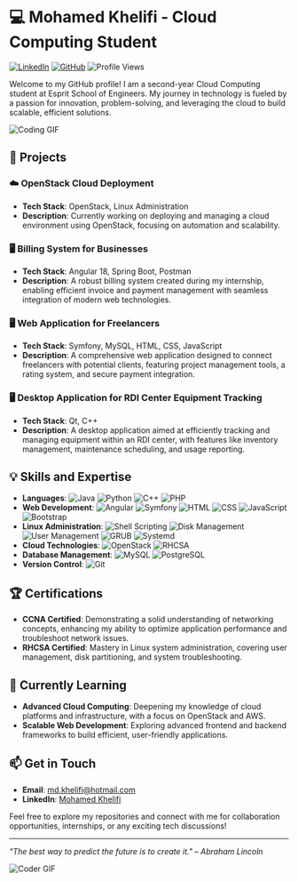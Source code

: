 # 💻 Mohamed Khelifi - Cloud Computing Student

[![LinkedIn](https://img.shields.io/badge/LinkedIn-blue?style=flat&logo=linkedin&labelColor=blue)](https://www.linkedin.com/in/khelifimohamed/)
[![GitHub](https://img.shields.io/badge/GitHub-black?style=flat&logo=github)](https://github.com/Hamoda73)
![Profile Views](https://komarev.com/ghpvc/?username=Hamoda73&color=green)

Welcome to my GitHub profile! I am a second-year Cloud Computing student at Esprit School of Engineers. My journey in technology is fueled by a passion for innovation, problem-solving, and leveraging the cloud to build scalable, efficient solutions.

![Coding GIF](https://media.giphy.com/media/qgQUggAC3Pfv687qPC/giphy.gif)

## 🔭 Projects

### ☁️ OpenStack Cloud Deployment
- **Tech Stack**: OpenStack, Linux Administration
- **Description**: Currently working on deploying and managing a cloud environment using OpenStack, focusing on automation and scalability.

### 🖥️ Billing System for Businesses
- **Tech Stack**: Angular 18, Spring Boot, Postman
- **Description**: A robust billing system created during my internship, enabling efficient invoice and payment management with seamless integration of modern web technologies.

### 🖥️ Web Application for Freelancers
- **Tech Stack**: Symfony, MySQL, HTML, CSS, JavaScript
- **Description**: A comprehensive web application designed to connect freelancers with potential clients, featuring project management tools, a rating system, and secure payment integration.

### 🖥️ Desktop Application for RDI Center Equipment Tracking
- **Tech Stack**: Qt, C++
- **Description**: A desktop application aimed at efficiently tracking and managing equipment within an RDI center, with features like inventory management, maintenance scheduling, and usage reporting.

## 💡 Skills and Expertise
- **Languages**:
  ![Java](https://img.shields.io/badge/Java-orange?style=flat&logo=java)
  ![Python](https://img.shields.io/badge/Python-blue?style=flat&logo=python)
  ![C++](https://img.shields.io/badge/C++-blue?style=flat&logo=cplusplus)
  ![PHP](https://img.shields.io/badge/PHP-black?style=flat&logo=php)
- **Web Development**:
  ![Angular](https://img.shields.io/badge/Angular-DD0031?style=flat&logo=angular)
  ![Symfony](https://img.shields.io/badge/Symfony-black?style=flat&logo=symfony)
  ![HTML](https://img.shields.io/badge/HTML5-E34F26?style=flat&logo=html5&logoColor=white)
  ![CSS](https://img.shields.io/badge/CSS3-1572B6?style=flat&logo=css3)
  ![JavaScript](https://img.shields.io/badge/JavaScript-F7DF1E?style=flat&logo=javascript)
  ![Bootstrap](https://img.shields.io/badge/Bootstrap-563D7C?style=flat&logo=bootstrap)
- **Linux Administration**:
  ![Shell Scripting](https://img.shields.io/badge/Shell_Scripting-black?style=flat&logo=gnu-bash)
  ![Disk Management](https://img.shields.io/badge/Disk_Management-black?style=flat)
  ![User Management](https://img.shields.io/badge/User_Management-black?style=flat)
  ![GRUB](https://img.shields.io/badge/GRUB-black?style=flat)
  ![Systemd](https://img.shields.io/badge/Systemd-black?style=flat)
- **Cloud Technologies**:
  ![OpenStack](https://img.shields.io/badge/OpenStack-red?style=flat&logo=openstack)
  ![RHCSA](https://img.shields.io/badge/RHCSA-certified?style=flat&logo=redhat)
- **Database Management**:
  ![MySQL](https://img.shields.io/badge/MySQL-4479A1?style=flat&logo=mysql&logoColor=white)
  ![PostgreSQL](https://img.shields.io/badge/PostgreSQL-316192?style=flat&logo=postgresql&logoColor=white)
- **Version Control**:
  ![Git](https://img.shields.io/badge/Git-F05032?style=flat&logo=git&logoColor=white)

## 🏆 Certifications
- **CCNA Certified**: Demonstrating a solid understanding of networking concepts, enhancing my ability to optimize application performance and troubleshoot network issues.
- **RHCSA Certified**: Mastery in Linux system administration, covering user management, disk partitioning, and system troubleshooting.

## 🌱 Currently Learning
- **Advanced Cloud Computing**: Deepening my knowledge of cloud platforms and infrastructure, with a focus on OpenStack and AWS.
- **Scalable Web Development**: Exploring advanced frontend and backend frameworks to build efficient, user-friendly applications.

## 📫 Get in Touch
- **Email**: [md.khelifi@hotmail.com](mailto:md.khelifi@hotmail.com)
- **LinkedIn**: [Mohamed Khelifi](https://www.linkedin.com/in/khelifimohamed/)

Feel free to explore my repositories and connect with me for collaboration opportunities, internships, or any exciting tech discussions!

---

*"The best way to predict the future is to create it." – Abraham Lincoln*

![Coder GIF](https://media.giphy.com/media/ZVik7pBtu9dNS/giphy.gif)
